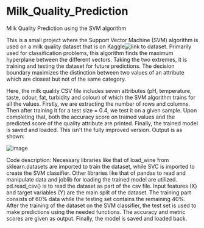 # Milk_Quality_Prediction
Milk Quality Prediction using the SVM algorithm

This is a small project where the Support Vector Machine (SVM) algorithm is used on a milk quality dataset that is on Kaggle![link to dataset](https://www.kaggle.com/datasets/cpluzshrijayan/milkquality).
Primarily used for classification problems, this algorithm finds the maximum hyperplane between the different vectors. Taking the two extremes, it is training and testing the dataset for future predictions. The decision boundary maximizes the distinction between two values of an attribute which are closest but not of the same category.

Here, the milk quality CSV file includes seven attributes (pH, temperature, taste, odour, fat, turbidity and colour) of which the SVM algorithm trains for all the values. 
Firstly, we are extracting the number of rows and columns. Then after training it for a test size = 0.4, we test it on a given sample. Upon completing that, both the accuracy score on trained values and the predicted score of the quality attribute are printed. Finally, the trained model is saved and loaded.
This isn't the fully improved version. Output is as shown:

![image](https://github.com/ShifaliSanthosh/Milk_Quality_Prediction/assets/116059111/fbec6008-629d-42fb-a24b-25380657100a)

Code description:
Necessary libraries like that of load_wine from sklearn.datasets are imported to train the dataset, while SVC is imported to create the SVM classifier. Other libraries like that of pandas to read and manipulate data and joblib for loading the trained model are utilized. 
pd.read_csv() is to read the dataset as part of the csv file. Input features (X) and target variables (Y) are the main split of the dataset. The training part consists of 60% data while the testing set contains the remaining 40%. 
After the training of the dataset on the SVM classifier, the test set is used to make predictions using the needed functions. The accuracy and metric scores are given as output. Finally, the model is saved and loaded back.
